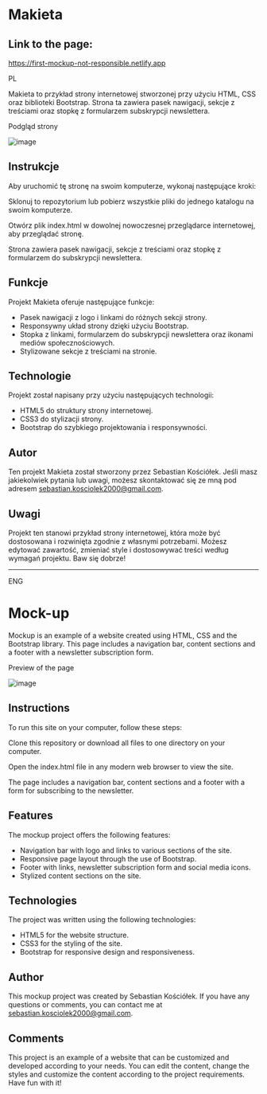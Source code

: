 # Makieta

## Link to the page:

https://first-mockup-not-responsible.netlify.app

PL

Makieta to przykład strony internetowej stworzonej przy użyciu HTML, CSS oraz biblioteki Bootstrap. Strona ta zawiera pasek nawigacji, sekcje z treściami oraz stopkę z formularzem subskrypcji newslettera.

Podgląd strony


![image](https://github.com/SebastianK2000/Makieta/assets/127401994/9b7fa108-8ad8-46fd-a340-fbbf84099ec2)



## Instrukcje

Aby uruchomić tę stronę na swoim komputerze, wykonaj następujące kroki:

Sklonuj to repozytorium lub pobierz wszystkie pliki do jednego katalogu na swoim komputerze.

Otwórz plik index.html w dowolnej nowoczesnej przeglądarce internetowej, aby przeglądać stronę.

Strona zawiera pasek nawigacji, sekcje z treściami oraz stopkę z formularzem do subskrypcji newslettera.

## Funkcje

Projekt Makieta oferuje następujące funkcje:

- Pasek nawigacji z logo i linkami do różnych sekcji strony.
- Responsywny układ strony dzięki użyciu Bootstrap.
- Stopka z linkami, formularzem do subskrypcji newslettera oraz ikonami mediów społecznościowych.
- Stylizowane sekcje z treściami na stronie.


## Technologie

Projekt został napisany przy użyciu następujących technologii:

- HTML5 do struktury strony internetowej.
- CSS3 do stylizacji strony.
- Bootstrap do szybkiego projektowania i responsywności.

## Autor

Ten projekt Makieta został stworzony przez Sebastian Kościółek. Jeśli masz jakiekolwiek pytania lub uwagi, możesz skontaktować się ze mną pod adresem sebastian.kosciolek2000@gmail.com.

## Uwagi

Projekt ten stanowi przykład strony internetowej, która może być dostosowana i rozwinięta zgodnie z własnymi potrzebami. Możesz edytować zawartość, zmieniać style i dostosowywać treści według wymagań projektu. Baw się dobrze!

---------------------------------

ENG

# Mock-up

Mockup is an example of a website created using HTML, CSS and the Bootstrap library. This page includes a navigation bar, content sections and a footer with a newsletter subscription form.

Preview of the page


![image](https://github.com/SebastianK2000/Makieta/assets/127401994/9b7fa108-8ad8-46fd-a340-fbbf84099ec2)



## Instructions

To run this site on your computer, follow these steps:

Clone this repository or download all files to one directory on your computer.

Open the index.html file in any modern web browser to view the site.

The page includes a navigation bar, content sections and a footer with a form for subscribing to the newsletter.

## Features

The mockup project offers the following features:

- Navigation bar with logo and links to various sections of the site.
- Responsive page layout through the use of Bootstrap.
- Footer with links, newsletter subscription form and social media icons.
- Stylized content sections on the site.


## Technologies

The project was written using the following technologies:

- HTML5 for the website structure.
- CSS3 for the styling of the site.
- Bootstrap for responsive design and responsiveness.

## Author

This mockup project was created by Sebastian Kościółek. If you have any questions or comments, you can contact me at sebastian.kosciolek2000@gmail.com.

## Comments

This project is an example of a website that can be customized and developed according to your needs. You can edit the content, change the styles and customize the content according to the project requirements. Have fun with it!
